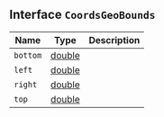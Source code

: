## Interface `CoordsGeoBounds`

| Name | Type | Description |
| - | - | - |
| `bottom` | [double](./double.md) | &nbsp; |
| `left` | [double](./double.md) | &nbsp; |
| `right` | [double](./double.md) | &nbsp; |
| `top` | [double](./double.md) | &nbsp; |
